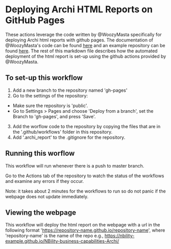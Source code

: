 # Deploying Archi HTML Reports on GitHub Pages

These actions leverage the code written by @WoozyMasta specifically for deploying Archi html reports with github pages.
The documentation of @WoozyMasta's code can be found [here](https://github.com/marketplace/actions/deploy-archi-report) and an example repository can be found [here](https://github.com/WoozyMasta/archimate-ci-image-example).
The rest of this markdown file describes how the automated deployment of the html report is set-up using the github actions provided by @WoozyMasta. 

## To set-up this workflow
1. Add a new branch to the repository named 'gh-pages'
2. Go to the settings of the repository:
  - Make sure the repository is 'public'.
  - Go to Settings > Pages and choose 'Deploy from a branch', set the Branch to 'gh-pages', and press 'Save'.
3. Add the worflow code to the repository by copying the files that are in the '.github/workflows' folder in this repository.
4. Add '.archi_report' to the .gitignore for the repository.

## Running this worflow
This workflow will run whenever there is a push to master branch.

Go to the Actions tab of the repository to watch the status of the workflows and examine any errors if they occur.

Note: it takes about 2 minutes for the workflows to run so do not panic if the webpage does not update immediately.

## Viewing the webpage
This workflow will deploy the html report on the webpage with a url in the following format 'https://repository-name.github.io/repository-name', where 'repository-name' is the name of the repo
e.g., https://nbility-example.github.io/NBility-business-capabilities-Archi/
